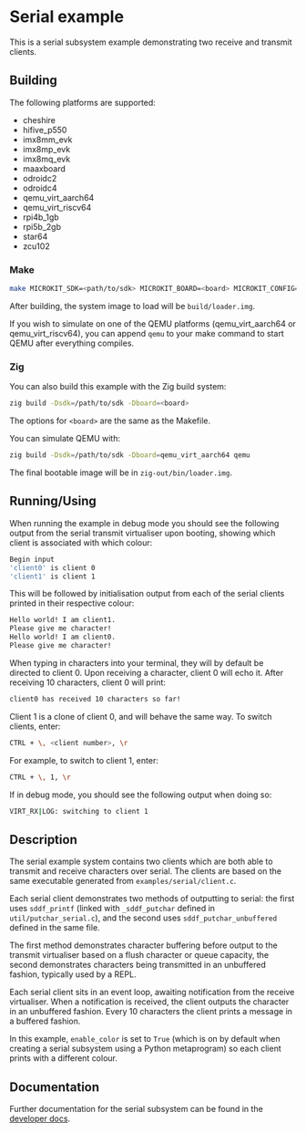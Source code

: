 <!--
    Copyright 2024, UNSW

    SPDX-License-Identifier: BSD-2-Clause
-->

# Serial example

This is a serial subsystem example demonstrating two receive and transmit clients.

## Building

The following platforms are supported:

* cheshire
* hifive_p550
* imx8mm_evk
* imx8mp_evk
* imx8mq_evk
* maaxboard
* odroidc2
* odroidc4
* qemu_virt_aarch64
* qemu_virt_riscv64
* rpi4b_1gb
* rpi5b_2gb
* star64
* zcu102

### Make

```sh
make MICROKIT_SDK=<path/to/sdk> MICROKIT_BOARD=<board> MICROKIT_CONFIG=<debug/release/benchmark>
```

After building, the system image to load will be `build/loader.img`.

If you wish to simulate on one of the QEMU platforms (qemu_virt_aarch64 or qemu_virt_riscv64),
you can append `qemu` to your make command to start QEMU after everything compiles.

### Zig

You can also build this example with the Zig build system:
```sh
zig build -Dsdk=/path/to/sdk -Dboard=<board>
```

The options for `<board>` are the same as the Makefile.

You can simulate QEMU with:
```sh
zig build -Dsdk=/path/to/sdk -Dboard=qemu_virt_aarch64 qemu
```

The final bootable image will be in `zig-out/bin/loader.img`.

## Running/Using

When running the example in debug mode you should see the following output from the serial transmit
virtualiser upon booting, showing which client is associated with which colour:
```sh
Begin input
'client0' is client 0
'client1' is client 1
```

This will be followed by initialisation output from each of the serial clients printed in their
respective colour:
```sh
Hello world! I am client1.
Please give me character!
Hello world! I am client0.
Please give me character!
```

When typing in characters into your terminal, they will by default be directed to client 0. Upon
receiving a character, client 0 will echo it. After receiving 10 characters, client 0 will print:
```sh
client0 has received 10 characters so far!
```

Client 1 is a clone of client 0, and will behave the same way. To switch clients, enter:
```sh
CTRL + \, <client number>, \r
```

For example, to switch to client 1, enter:
```sh
CTRL + \, 1, \r
```

If in debug mode, you should see the following output when doing so:
```sh
VIRT_RX|LOG: switching to client 1
```

## Description

The serial example system contains two clients which are both able to transmit and receive
characters over serial. The clients are based on the same executable generated from
`examples/serial/client.c`.

Each serial client demonstrates two methods of outputting to serial: the first uses `sddf_printf`
(linked with `_sddf_putchar` defined in `util/putchar_serial.c`), and the second uses
`sddf_putchar_unbuffered` defined in the same file.

The first method demonstrates character buffering before output to the transmit virtualiser based on
a flush character or queue capacity, the second demonstrates characters being transmitted in an
unbuffered fashion, typically used by a REPL.

Each serial client sits in an event loop, awaiting notification from the receive virtualiser.
When a notification is received, the client outputs the character in an unbuffered fashion. Every 10
characters the client prints a message in a buffered fashion.

In this example, `enable_color` is set to `True` (which is on by default when creating a serial
subsystem using a Python metaprogram) so each client prints with a different colour.

## Documentation

Further documentation for the serial subsystem can be found in the [developer docs](/docs/serial/serial.md).
